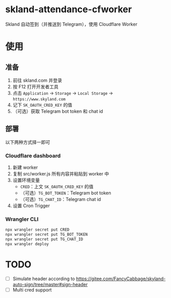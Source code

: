 # skland-attendance-cfworker
Skland 自动签到（并推送到 Telegram），使用 Cloudflare Worker

# 使用
## 准备
1. 前往 skland.com 并登录
2. 按 F12 打开开发者工具
3. 点击 `Application` -> `Storage` -> `Local Storage` -> `https://www.skyland.com`
4. 记下 `SK_OAUTH_CRED_KEY` 的值
5. （可选）获取 Telegram bot token 和 chat id

## 部署
以下两种方式择一即可

### Cloudflare dashboard
1. 新建 worker
2. 复制 src/worker.js 所有内容并粘贴到 worker 中
3. 设置环境变量
	- `CRED`：上文 `SK_OAUTH_CRED_KEY` 的值
	- （可选）`TG_BOT_TOKEN`：Telegram bot token
	- （可选）`TG_CHAT_ID`：Telegram chat id
4. 设置 Cron Trigger

### Wrangler CLI
```sh
npx wrangler secret put CRED
npx wrangler secret put TG_BOT_TOKEN
npx wrangler secret put TG_CHAT_ID
npx wrangler deploy
```


# TODO
- [ ] Simulate header according to https://gitee.com/FancyCabbage/skyland-auto-sign/tree/master#sign-header
- [ ] Multi cred support
